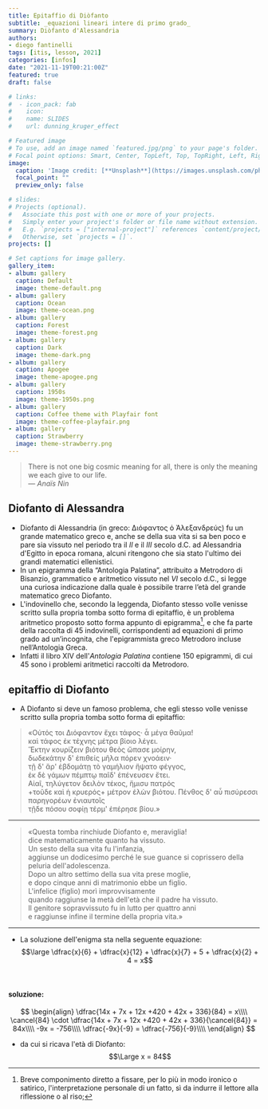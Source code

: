 ```yaml
---
title: Epitaffio di Diòfanto
subtitle: _equazioni lineari intere di primo grado_
summary: Diòfanto d'Alessandria
authors:
- diego fantinelli
tags: [itis, lesson, 2021]
categories: [infos]
date: "2021-11-19T00:21:00Z"
featured: true
draft: false

# links:
#  - icon_pack: fab
#    icon: 
#    name: SLIDES
#    url: dunning_kruger_effect

# Featured image
# To use, add an image named `featured.jpg/png` to your page's folder.
# Focal point options: Smart, Center, TopLeft, Top, TopRight, Left, Right, BottomLeft, Bottom, BottomRight
image:
  caption: 'Image credit: [**Unsplash**](https://images.unsplash.com/photo-1516880354211-e5cc9b90d1ae?ixid=MnwxMjA3fDB8MHxwaG90by1wYWdlfHx8fGVufDB8fHx8&ixlib=rb-1.2.1&auto=format&fit=crop&w=1000&q=80)'
  focal_point: ""
  preview_only: false

# slides: 
# Projects (optional).
#   Associate this post with one or more of your projects.
#   Simply enter your project's folder or file name without extension.
#   E.g. `projects = ["internal-project"]` references `content/project/deep-learning/index.md`.
#   Otherwise, set `projects = []`.
projects: []

# Set captions for image gallery.
gallery_item:
- album: gallery
  caption: Default
  image: theme-default.png
- album: gallery
  caption: Ocean
  image: theme-ocean.png
- album: gallery
  caption: Forest
  image: theme-forest.png
- album: gallery
  caption: Dark
  image: theme-dark.png
- album: gallery
  caption: Apogee
  image: theme-apogee.png
- album: gallery
  caption: 1950s
  image: theme-1950s.png
- album: gallery
  caption: Coffee theme with Playfair font
  image: theme-coffee-playfair.png
- album: gallery
  caption: Strawberry
  image: theme-strawberry.png
---
```


<!-- {{< toc hide_on="xl" >}} -->

> There is not one big cosmic meaning for all, there is only the meaning we each give to our life.
> <br> &mdash; <cite>Anaïs Nin</cite>

## Diofanto di Alessandra

- Diofanto di Alessandria (in greco: Διόφαντος ὁ Ἀλεξανδρεύς) fu un grande matematico greco e, anche se della sua vita si sa ben poco e pare sia vissuto nel periodo tra il $II$ e il $III$ secolo d.C. ad Alessandria d'Egitto in epoca romana, alcuni ritengono che sia stato l'ultimo dei grandi matematici ellenistici.
- In un epigramma della “Antologia Palatina”, attribuito a Metrodoro di Bisanzio, grammatico e aritmetico vissuto nel $VI$ secolo d.C., si legge una curiosa indicazione dalla quale è possibile trarre l’età del grande matematico greco Diofanto.
- L'indovinello che, secondo la leggenda, Diofanto  stesso volle venisse scritto sulla propria tomba sotto forma di epitaffio, è un problema aritmetico proposto sotto forma appunto di epigramma[^1], e che fa parte della raccolta di 45 indovinelli, corrispondenti ad equazioni di primo grado ad un’incognita, che l'epigrammista greco Metrodoro incluse nell’Antologia Greca.
- Infatti il libro XIV dell'*Antologia Palatina* contiene $150$ epigrammi, di cui $45$ sono i problemi aritmetici raccolti da Metrodoro.

[^1]: Breve componimento diretto a fissare, per lo più in modo ironico o satirico, l'interpretazione personale di un fatto, sì da indurre il lettore alla riflessione o al riso;

## epitaffio di Diofanto

- A Diofanto si deve un famoso problema, che egli stesso volle venisse scritto sulla propria tomba sotto forma di epitaffio:

> «Οὑτός τοι Διόφαντον ἔχει τάφος· ἆ μέγα θαῦμα!  
καὶ τάφος ἐκ τέχνης μέτρα βίοιο λέγει.  
Ἕκτην κουρίζειν βιότου θεὸς ὤπασε μοίρην,  
δωδεκάτην δ' ἐπιθείς μῆλα πόρεν χνοάειν·  
τῇ δ' ἄρ' ἑβδομάτῃ τὸ γαμήλιον ἥψατο φέγγος,  
ἐκ δὲ γάμων πέμπτῳ παῖδ' ἐπένευσεν ἔτει.  
Αἰαῖ, τηλύγετον δειλὸν τέκος, ἥμισυ πατρός  
+τοῦδε καὶ ἡ κρυερός+ μέτρον ἑλὼν βιότου.
Πένθος δ' αὖ πισύρεσσι παρηγορέων ἐνιαυτοῖς  
τῇδε πόσου σοφίῃ τέρμ' ἐπέρησε βίου.»

---

> «Questa tomba rinchiude Diofanto e, meraviglia!  
dice matematicamente quanto ha vissuto.  
Un sesto della sua vita fu l'infanzia,  
aggiunse un dodicesimo perché le sue guance si coprissero della peluria dell'adolescenza.  
Dopo un altro settimo della sua vita prese moglie,  
e dopo cinque anni di matrimonio ebbe un figlio.  
L'infelice (figlio) morì improvvisamente  
quando raggiunse la metà dell'età che il padre ha vissuto.  
Il genitore sopravvissuto fu in lutto per quattro anni  
e raggiunse infine il termine della propria vita.»

---

- La soluzione dell'enigma sta nella seguente equazione:
$$\large \dfrac{x}{6} + \dfrac{x}{12} + \dfrac{x}{7} + 5 + \dfrac{x}{2}  + 4 = x$$

<br>

#### soluzione:

$$
\begin{align}
\dfrac{14x + 7x + 12x +420 + 42x + 336}{84} = x\\\\
\cancel{84} \cdot \dfrac{14x + 7x + 12x +420 + 42x + 336}{\cancel{84}} = 84x\\\\
-9x = -756\\\\
\dfrac{-9x}{-9} = \dfrac{-756}{-9}\\\\
\end{align}
$$

- da cui si ricava l'età di Diofanto:
$$\Large x = 84$$
